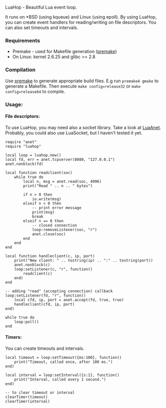 LuaHop - Beautiful Lua event loop.

It runs on *BSD (using kqueue) and Linux (using epoll). By using LuaHop, you can create event handlers for reading/writing on file descriptors. You can also set timeouts and intervals.

### Requirements

- Premake - used for Makefile generation ([premake](http://industriousone.com/premake))
- On Linux: kernel 2.6.25 and glibc >= 2.8

### Compilation

Use [premake](http://industriousone.com/premake) to generate appropriate build files. E.g run `premake4 gmake` to generate a Makefile. Then execute `make config=release32` or `make config=release64` to compile.

### Usage:

#### File descriptors:

To use LuaHop, you may need also a socket library. Take a look at [LuaAnet](http://github.com/mako52/LuaAnet). Probably, you could also use LuaSocket, but I haven't tested it yet.

	require "anet"
	require "luahop"
	
	local loop = luahop.new()
	local fd, err = anet.tcpserver(8080, "127.0.0.1")
	anet.nonblock(fd)
	
	local function readclient(soc)
		while true do
			local n, msg = anet.read(soc, 4096)
			print("Read " .. n .. " bytes")
			
			if n > 0 then
				io.write(msg)
			elseif n < 0 then
				-- print error message
				print(msg)
				break
			elseif n == 0 then
				-- closed connection
				loop:removeListener(soc, "r")
				anet.close(soc)
			end
		end
	end
	
	local function handleclient(c, ip, port)
		print("New client: " .. tostring(ip) .. ":" .. tostring(port))
		anet.nonblock(c)
		loop:setListener(c, "r", function()
			readclient(c)
		end)
	end
	
	-- adding "read" (accepting connection) callback
	loop:setListener(fd, "r", function()
		local cfd, ip, port = anet.accept(fd, true, true)
		handleclient(cfd, ip, port)
	end)
	
	while true do
		loop:poll()
	end

#### Timers:

You can create timeouts and intervals. 

    local timeout = loop:setTimeout({ms:100}, function()
        print("Timeout, called once, after 100 ms.")
    end)
    
    local interval = loop:setInterval({s:1}, function()
        print("Interval, called every 1 second.")
    end)
    
    -- to clear timeout or interval
    clearTimer(timeout)
    clearTimer(interval)
